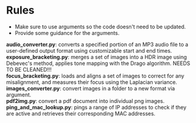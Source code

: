 # Rules
* Make sure to use arguments so the code doesn't need to be updated.
* Provide some guidance for the arguments.

**audio_converter.py**: converts a specified portion of an MP3 audio file to a user-defined output format using customizable start and end times.
<br />
**exposure_bracketing.py**: merges a set of images into a HDR image using Debevec's method, applies tone mapping with the Drago algorithm. NEEDS TO BE CLEANED!!!
<br />
**focus_bracketing.py**: loads and aligns a set of images to correct for any misalignment, and measures their focus using the Laplacian variance.
<br />
**images_converter.py**: convert images in a folder to a new format via argument.
<br />
**pdf2img.py**: convert a pdf document into individual png images.
<br />
**ping_and_mac_lookup.py**: pings a range of IP addresses to check if they are active and retrieves their corresponding MAC addresses.
<br />
